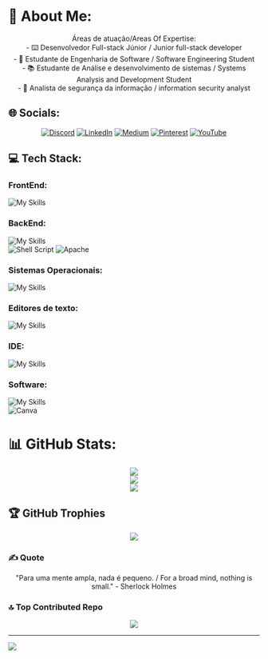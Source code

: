 # 💫 About Me:
<div align="center">
Áreas de atuação/Areas Of Expertise: <br>- ⌨️ Desenvolvedor Full-stack Júnior / Junior full-stack developer<br>- 📂 Estudante de Engenharia de Software / Software Engineering Student<br>- 📚 Estudante de Análise e desenvolvimento de sistemas / Systems Analysis and Development Student<br>- 🔐 Analista de segurança da informação / information security analyst
</div>

## 🌐 Socials:
<div align="center">
  
[![Discord](https://img.shields.io/badge/Discord-%237289DA.svg?logo=discord&logoColor=white)](https://discord.gg/theuseng) [![LinkedIn](https://img.shields.io/badge/LinkedIn-%230077B5.svg?logo=linkedin&logoColor=white)](https://linkedin.com/in/matheusmrn) [![Medium](https://img.shields.io/badge/Medium-12100E?logo=medium&logoColor=white)](https://medium.com/@theuseng) [![Pinterest](https://img.shields.io/badge/Pinterest-%23E60023.svg?logo=Pinterest&logoColor=white)](https://pinterest.com/theuseng) [![YouTube](https://img.shields.io/badge/YouTube-%23FF0000.svg?logo=YouTube&logoColor=white)](https://youtube.com/@theuseng) 

</div>

## 💻 Tech Stack:

### FrontEnd:
![My Skills](https://skillicons.dev/icons?i=html,css,bootstrap,javascript,jquery&perline=8)

### BackEnd:
![My Skills](https://skillicons.dev/icons?i=c,py,postgres,php,laravel&perline=8) <br/>
![Shell Script](https://img.shields.io/badge/shell_script-%23121011.svg?style=for-the-badge&logo=gnu-bash&logoColor=white) ![Apache](https://img.shields.io/badge/apache-%23D42029.svg?style=for-the-badge&logo=apache&logoColor=white)

### Sistemas Operacionais:
![My Skills](https://skillicons.dev/icons?i=linux,windows&perline=2)

</div>

### Editores de texto:
![My Skills](https://skillicons.dev/icons?i=vscode,sublime&perline=2)

### IDE:
![My Skills](https://skillicons.dev/icons?i=visualstudio,pycharm&perline=2)

### Software:
![My Skills](https://skillicons.dev/icons?i=figma,git,github&perline=3)<br>
![Canva](https://img.shields.io/badge/Canva-%2300C4CC.svg?style=for-the-badge&logo=Canva&logoColor=white)

# 📊 GitHub Stats:
<div align="center">

![](https://github-readme-stats.vercel.app/api?username=Theuseng&theme=dark&hide_border=false&include_all_commits=false&count_private=false)<br/>
![](https://github-readme-streak-stats.herokuapp.com/?user=Theuseng&theme=dark&hide_border=false)<br/>
![](https://github-readme-stats.vercel.app/api/top-langs/?username=Theuseng&theme=dark&hide_border=false&include_all_commits=false&count_private=false&layout=compact)

</div>

## 🏆 GitHub Trophies
<div align="center">

![](https://github-profile-trophy.vercel.app/?username=Theuseng&theme=radical&no-frame=false&no-bg=false&margin-w=4)

</div>

### ✍️ Quote
<div align="center">

  "Para uma mente ampla, nada é pequeno. / For a broad mind, nothing is small." - Sherlock Holmes


</div>

### 🔝 Top Contributed Repo
<div align="center">
  
![](https://github-contributor-stats.vercel.app/api?username=Theuseng&limit=5&theme=dark&combine_all_yearly_contributions=true)

</div>

---
[![](https://visitcount.itsvg.in/api?id=Theuseng&icon=1&color=0)](https://visitcount.itsvg.in)

<!-- Proudly created with GPRM ( https://gprm.itsvg.in ) -->
